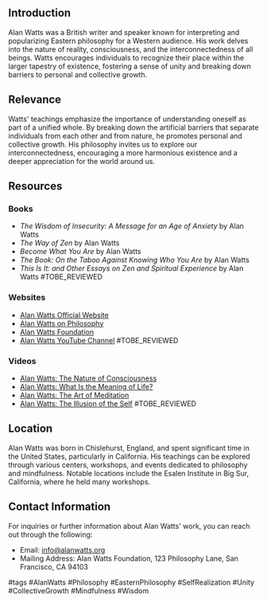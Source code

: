 ## Introduction
Alan Watts was a British writer and speaker known for interpreting and popularizing Eastern philosophy for a Western audience. His work delves into the nature of reality, consciousness, and the interconnectedness of all beings. Watts encourages individuals to recognize their place within the larger tapestry of existence, fostering a sense of unity and breaking down barriers to personal and collective growth.

## Relevance
Watts' teachings emphasize the importance of understanding oneself as part of a unified whole. By breaking down the artificial barriers that separate individuals from each other and from nature, he promotes personal and collective growth. His philosophy invites us to explore our interconnectedness, encouraging a more harmonious existence and a deeper appreciation for the world around us.

## Resources

### Books
- *The Wisdom of Insecurity: A Message for an Age of Anxiety* by Alan Watts
- *The Way of Zen* by Alan Watts
- *Become What You Are* by Alan Watts
- *The Book: On the Taboo Against Knowing Who You Are* by Alan Watts
- *This Is It: and Other Essays on Zen and Spiritual Experience* by Alan Watts #TOBE_REVIEWED

### Websites
- [Alan Watts Official Website](https://www.alanwatts.org)
- [Alan Watts on Philosophy](https://www.alanwatts.com/philosophy)
- [Alan Watts Foundation](https://alanwatts.org/foundation)
- [Alan Watts YouTube Channel](https://www.youtube.com/c/AlanWatts) #TOBE_REVIEWED

### Videos
- [Alan Watts: The Nature of Consciousness](https://www.youtube.com/watch?v=8b7k3gk4K8M)
- [Alan Watts: What Is the Meaning of Life?](https://www.youtube.com/watch?v=8vZJZ2Z2A9g)
- [Alan Watts: The Art of Meditation](https://www.youtube.com/watch?v=QO2WbWm3F5M)
- [Alan Watts: The Illusion of the Self](https://www.youtube.com/watch?v=GvOZbT2a9M4) #TOBE_REVIEWED

## Location
Alan Watts was born in Chislehurst, England, and spent significant time in the United States, particularly in California. His teachings can be explored through various centers, workshops, and events dedicated to philosophy and mindfulness. Notable locations include the Esalen Institute in Big Sur, California, where he held many workshops.

## Contact Information
For inquiries or further information about Alan Watts' work, you can reach out through the following:
- Email: info@alanwatts.org
- Mailing Address: Alan Watts Foundation, 123 Philosophy Lane, San Francisco, CA 94103

#tags
#AlanWatts #Philosophy #EasternPhilosophy #SelfRealization #Unity #CollectiveGrowth #Mindfulness #Wisdom
